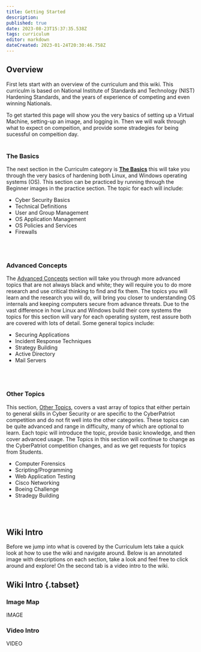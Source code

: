 ```yaml
---
title: Getting Started
description: 
published: true
date: 2023-08-23T15:37:35.538Z
tags: curriculum
editor: markdown
dateCreated: 2023-01-24T20:30:46.758Z
---
```


## Overview

First lets start with an overview of the curriculum and this wiki. This curriculm is based on National Institute of Standards and Technology (NIST) Hardening Standards, and the years of experience of competing and even winning Nationals. 

To get started this page will show you the very basics of setting up a Virtual Machine, setting-up an image, and logging in. Then we will walk through what to expect on compeition, and provide some stradegies for being sucessful on compeition day.
</br>
</br>

### The Basics
The next section in the Curriculm category is [**The Basics**](/curriculum/basics) this will take you through the very basics of hardening both Linux, and Windows operating systems (OS). This section can be practiced by running through the Beginner images in the practice section.  The topic for each will include:
- Cyber Security Basics
- Technical Definitions
- User and Group Management
- OS Application Management
- OS Policies and Services
- Firewalls
</br>
</br>

### Advanced Concepts
The [Advanced Concepts](/curriculum/advanced) section will take you through more advanced topics that are not always black and white; they will require you to do more research and use critical thinking to find and fix them.
The topics you will learn and the research you will do, will bring you closer to understanding OS internals and keeping computers secure from advance threats. Due to the vast difference in how Linux and Windows build their core systems the topics for this section will vary for each operating system, rest assure both are covered with lots of detail. Some general topics include:
- Securing Applications
- Incident Response Techniques
- Strategy Building
- Active Directory
- Mail Servers
</br>
</br>

### Other Topics
This section, [Other Topics](/curriculum/other),  covers a vast array of topics that either pertain to general skills in Cyber Security or are specific to the CyberPatriot competition and do not fit well into the other categories. These topics can be quite advanced and range in difficulty, many of which are optional to learn. Each topic will introduce the topic, provide basic knowledge, and then cover advanced usage. The Topics in this section will continue to change as the CyberPatriot competition changes, and as we get requests for topics from Students.
- Computer Forensics
- Scripting/Programming
- Web Application Testing
- Cisco Networking
- Boeing Challenge
- Stradegy Building

</br>
</br>

## Wiki Intro
Before we jump into what is covered by the Curriculum lets take a quick look at how to use the wiki and navigate around. Below is an annotated image with descriptions on each section, take a look and feel free to click around and explore! On the second tab is a video intro to the wiki.

## Wiki Intro {.tabset}
### Image Map
IMAGE
### Video Intro
VIDEO


